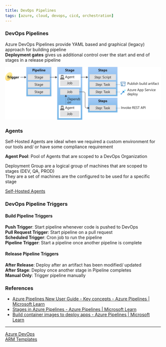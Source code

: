 ```yaml
---
title: DevOps Pipelines
tags: [azure, cloud, devops, cicd, orchestration]
---
```


### DevOps Pipelines

Azure DevOps Pipelines provide YAML based and graphical (legacy) approach for building pipeline  
**Deployment gates** gives us additional control over the start and end of stages in a release pipeline

![DevOps Pipeline Components](../images/azure-devops-pipeline-components.svg)

### Agents

Self-Hosted Agents are ideal when we required a custom environment for our tools and/ or have some compliance requirement  

**Agent Pool**: Pool of Agents that are scoped to a DevOps Organization

Deployment Group are a logical group of machines that are scoped to stages (DEV, QA, PROD)  
They are a set of machines are the configured to be used for a specific stage  

[Self-Hosted Agents](Self-Hosted%20Agents.md)

### DevOps Pipeline Triggers

#### Build Pipeline Triggers

**Push Trigger**: Start pipeline whenever code is pushed to DevOps  
**Pull Request Trigger**: Start pipeline on a pull request  
**Scheduled Trigger**: Cron job to run the pipeline  
**Pipeline Trigger**: Start a pipeline once another pipeline is complete  

#### Release Pipeline Triggers

**After Release**: Deploy after an artifact has been modified/ updated  
**After Stage**: Deploy once another stage in Pipeline completes  
**Manual Only**: Trigger pipeline manually

### References

- [Azure Pipelines New User Guide - Key concepts - Azure Pipelines | Microsoft Learn](https://learn.microsoft.com/en-us/azure/devops/pipelines/get-started/key-pipelines-concepts?view=azure-devops)
- [Stages in Azure Pipelines - Azure Pipelines | Microsoft Learn](https://learn.microsoft.com/en-us/azure/devops/pipelines/process/stages?view=azure-devops&tabs=yaml)
- [Build container images to deploy apps - Azure Pipelines | Microsoft Learn](https://learn.microsoft.com/en-us/azure/devops/pipelines/ecosystems/containers/build-image?view=azure-devops#what-agents-can-i-use-to-build-container-images)

---

[Azure DevOps](Azure%20DevOps.md)  
[ARM Templates](../Azure%20Other%20Services/ARM%20Templates.md)
